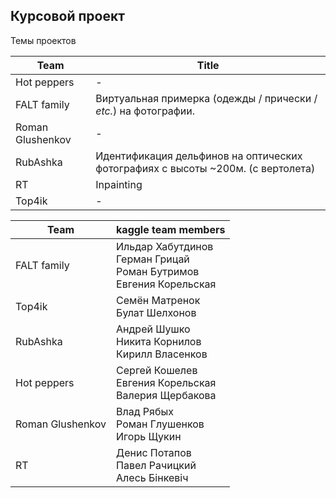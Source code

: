 ## Курсовой проект

Темы проектов

| Team             | Title                                                        |
| ---------------- | ------------------------------------------------------------ |
| Hot peppers      | -                                                            |
| FALT family      | Виртуальная примерка (одежды / прически / *etc.*) на фотографии. |
| Roman Glushenkov | -                                                            |
| RubAshka         | Идентификация дельфинов на оптических фотографиях с высоты ~200м. (с вертолета) |
| RT               | Inpainting                                                   |
| Top4ik           | -                                                            |



| Team                | kaggle team members |
| ------------------- | ------------------- |
| FALT family         | Ильдар Хабутдинов<br />Герман Грицай<br />Роман Бутримов<br />Евгения Корельская |
| Top4ik              | Семён Матренок<br />Булат Шелхонов |
| RubAshka            | Андрей Шушко<br />Никита Корнилов<br />Кирилл Власенков |
| Hot peppers         | Сергей Кошелев<br />Евгения Корельская<br />Валерия Щербакова |
| Roman Glushenkov    | Влад Рябых<br />Роман Глушенков<br />Игорь Щукин |
| RT                  | Денис Потапов<br />Павел Рачицкий<br />Алесь Бінкевіч |
